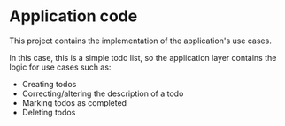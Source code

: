# Application code

This project contains the implementation of the application's use cases.

In this case, this is a simple todo list, so the application layer contains
the logic for use cases such as:

* Creating todos
* Correcting/altering the description of a todo
* Marking todos as completed
* Deleting todos

